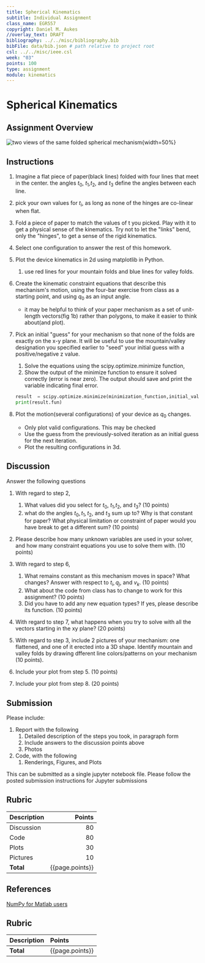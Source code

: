 ```yaml
---
title: Spherical Kinematics
subtitle: Individual Assignment
class_name: EGR557
copyright: Daniel M. Aukes
//overlay_text: DRAFT
bibliography: ../../misc/bibliography.bib
bibFile: data/bib.json # path relative to project root
csl: ../../misc/ieee.csl
week: "03"
points: 100
type: assignment
module: kinematics
---
```


# Spherical Kinematics
## Assignment Overview
![two views of the same folded spherical mechanism](../../figures/spherical-mechanism.png){width=50%}

## Instructions

<!--hide-->

1. Imagine a flat piece of paper(black lines) folded with four lines that meet in the center.  the angles $t_0$, $t_1$,$t_2$, and $t_3$ define the angles between each line.
1. pick your own values for $t_i$, as long as none of the hinges are co-linear when flat.
1. Fold a piece of paper to match the values of t you picked.  Play with it to get a physical sense of the kinematics.  Try not to let the "links" bend, only the "hinges", to get a sense of the rigid kinematics.
1. Select one configuration to answer the rest of this homework.
1. Plot the device kinematics in 2d using matplotlib in Python.
    1. use  red lines for your  mountain folds and blue lines for valley folds.
1. Create the kinematic constraint equations that describe this mechanism's motion, using the four-bar exercise from class as a starting point, and using $q_0$ as an input angle.  
    * it may be helpful to think of your paper mechanism as a set of unit-length vectors(fig 1b) rather than polygons, to make it easier to think about(and plot).
1. Pick an initial "guess" for your mechanism so that none of the folds are exactly on the x-y plane.  It will be useful to use the mountain/valley designation you specified earlier to "seed" your initial guess with a positive/negative z value.
    1. Solve the equations using the scipy.optimize.minimize function,
    1. Show the output of the minimize function to ensure it solved correctly (error is near zero).  The output should save and print the variable indicating final error.
    
    ```python
    result  = scipy.optimize.minimize(minimization_function,initial_values)
    print(result.fun)
    ```
    
1. Plot the motion(several configurations) of your device as $q_0$ changes.  
    * Only plot valid configurations.  This may be checked 
    * Use the guess from the previously-solved iteration as an initial guess for the next iteration.
    * Plot the resulting configurations in 3d.


## Discussion
    
Answer the following questions

1. With regard to step 2, 
    1. What values did you select for $t_0$, $t_1$,$t_2$, and $t_3$? (10 points)
    1. what do the angles $t_0, t_1,t_2,$ and $t_3$ sum up to?  Why is that constant for paper? What physical limitation or constraint of paper would you have break to get a different sum? (10 points)
1. Please describe how many unknown variables are used in your solver, and how many constraint equations you use to solve them with. (10 points)
1. With regard to step 6, 
    1. What remains constant as this mechanism moves in space?  What changes?  Answer with respect to $t_i, q_j,$ and $v_k$. (10 points)
    1. What about the code from class has to change to work for this assignment? (10 points)
    1. Did you have to add any new equation types?  If yes, please describe its function. (10 points)
1. With regard to step 7, what happens when you try to solve with all the vectors starting in the xy plane? (20 points)

1. With regard to step 3, include 2 pictures of your mechanism: one flattened, and one of it erected into a 3D shape. Identify mountain and valley folds by drawing dfferent line colors/patterns on your mechanism (10 points).

1. Include your plot from step 5. (10 points)
1. Include your plot from step 8. (20 points)
<!--    1.  **optional:** Referring to Figure 1b, is there something other than $t_i$ which would work just as well in a constraint equation?-->
<!--
1. Which are the mountain folds and which are the valley folds?  
1. Are there multiple answers? 
1. 
    (10 points)
    1. How would you make a mechanism where $\sum_{i=0}^3 t_i=480\text{deg}$ ? (10 points)
3. How many?
1.  **optional:** Instead of hard-coding how you color mountain-valley lines, can you alter your program to dynamically plot hinge line colors based on the solver results?
-->

## Submission

Please include:

1. Report with the following
    1. Detailed description of the steps you took, in paragraph form
    1. Include answers to the discussion points above
    1. Photos
1. Code, with the following
    1. Renderings, Figures, and Plots

This can be submitted as a single jupyter notebook file.  Please follow the posted submission instructions for Jupyter submissions

## Rubric

| Description |          Points |
|:------------|----------------:|
| Discussion  |              80 |
| Code        |              80 |
| Plots       |              30 |
| Pictures    |              10 |
| **Total**   | {{page.points}} |

<!--
-->

## References
[NumPy for Matlab users](https://docs.scipy.org/doc/numpy/user/numpy-for-matlab-users.html)

<!--unhide-->

## Rubric

| Description | Points          |
|:------------|:----------------|
| **Total**   | {{page.points}} |